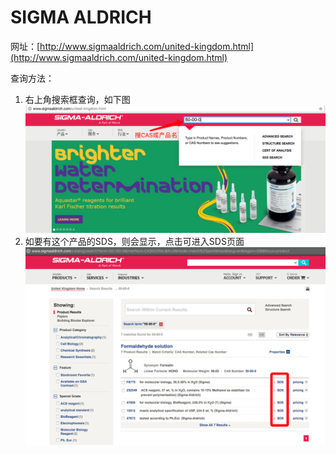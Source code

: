 # SIGMA ALDRICH

网址：[http://www.sigmaaldrich.com/united-kingdom.html](http://www.sigmaaldrich.com/united-kingdom.html)

查询方法：

1. 右上角搜索框查询，如下图![](/assets/sigma-search.png)
2. 如要有这个产品的SDS，则会显示，点击可进入SDS页面![](/assets/sigma-sds.png)



